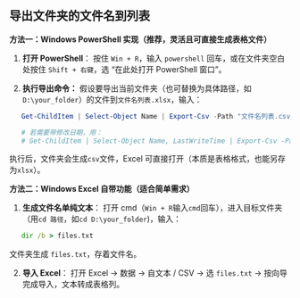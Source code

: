 ## 导出文件夹的文件名到列表

**方法一：Windows PowerShell 实现（推荐，灵活且可直接生成表格文件）**

1. **打开 PowerShell**：
   按住 `Win + R`，输入 `powershell` 回车，或在文件夹空白处按住 `Shift + 右键`，选 “在此处打开 PowerShell 窗口”。

2. **执行导出命令：**
   假设要导出当前文件夹（也可替换为具体路径，如`D:\your_folder`）的文件到`文件名列表.xlsx`，输入：
```powershell
   Get-ChildItem | Select-Object Name | Export-Csv -Path "文件名列表.csv" -Encoding UTF8 -NoTypeInformation

   # 若需要带修改日期，用：
   # Get-ChildItem | Select-Object Name, LastWriteTime | Export-Csv -Path "文件名_带日期.csv" -Encoding UTF8 -NoTypeInformation
```
   执行后，文件夹会生成`csv`文件，Excel 可直接打开（本质是表格格式，也能另存为`xlsx`）。

**方法二：Windows Excel 自带功能（适合简单需求）**

1. **生成文件名单纯文本**：
   打开 cmd（`Win + R`输入`cmd`回车），进入目标文件夹（用`cd 路径`，如`cd D:\your_folder`)，输入：
```cmd
   dir /b > files.txt
```
文件夹生成  `files.txt`，存着文件名。

2. **导入 Excel**：
   打开 Excel → 数据 → 自文本 / CSV → 选 `files.txt` → 按向导完成导入，文本转成表格列。